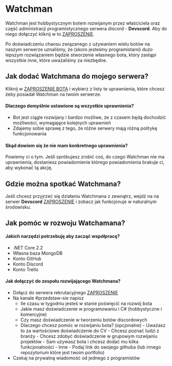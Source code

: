 # Watchman
Watchman jest hobbystycznym botem rozwijanym przez właściciela oraz część administracji programistycznego serwera discord - **Devscord**.
Aby do niego dołączyć kliknij w to  [ZAPROSZENIE](https://discord.gg/TZfg68D).

Po doświadczeniu chaosu związanego z używaniem wielu botów na naszym serwerze uznaliśmy, że (skoro jesteśmy programistami) dużo lepszym rozwiązaniem będzie stworzenie własnego bota, który zastąpi wszystkie inne, które uważaliśmy za niezbędne.

## Jak dodać Watchmana do mojego serwera?
Kliknij w [ZAPROSZENIE BOTA](https://discordapp.com/api/oauth2/authorize?client_id=636274997786312723&permissions=2147483127&scope=bot) i wybierz z listy te uprawnienia, które chcesz żeby posiadał Watchman na twoim serwerze.

#### Dlaczego domyślnie ustawione są wszystkie uprawnienia?
- Bot jest ciągle rozwijany i bardzo możliwe, że z czasem będą dochodzić możliwości, wymagające kolejnych uprawnień
- Zdajemy sobie sprawę z tego, że różne serwery mają różną politykę funkcjonowania
#### Skąd dowiem się że nie mam konkretnego uprawnienia?
Powiemy ci o tym. Jeśli spróbujesz zrobić coś, do czego Watchman nie ma uprawnienia, dostaniesz powiadomienie którego powiadomienia brakuje ci, aby wykonać tą akcję.
## Gdzie można spotkać Watchmana?
Jeśli chcesz przyjrzeć się działaniu Watchmana z zewnątrz, wejdź na na serwer **Devscord** [ZAPROSZENIE](https://discord.gg/TZfg68D) i zobacz jak funkcjonuje w naturalnym środowisku.
## Jak pomóc w rozwoju Watchamana?
#### Jakich narzędzi potrzebuję aby zacząć współpracę?
- .NET Core 2.2
- Własna baza MongoDB
- Konto GitHub
- Konto Discord
- Konto Trello
#### Jak dołączyć do zespołu rozwijającego Watchmana?
- Dołącz do serwera rekrutacyjnego [ZAPROSZENIE](https://discord.gg/9R3mUKd)
- Na kanale #przedstaw-sie napisz
     - Ile czasu w tygodniu jesteś w stanie poświęcić na rozwój bota
     - Jakie masz doświadczenie w programowaniu i C# (hobbystyczne i komercyjne)
     - Czy masz doświadczenie w tworzeniu botów discordowych
     - Dlaczego chcesz pomóc w rozwijaniu bota? (opcjonalne)
           - Uważasz to za wartościowe doświadczenie do CV
           - Chcesz poznać ludzi z branży
           - Chcesz zdobyć doświadczenie w grupowym rozwijaniu projektów
           - Sam używasz bota i chcesz dodać mu kilka funkcjonalności
           - Inne
      - Podaj link do swojego githuba (lub innego repozytorium które jest twoim portfolio)
 - Czekaj na prywatną wiadomość od jednego z programistów
